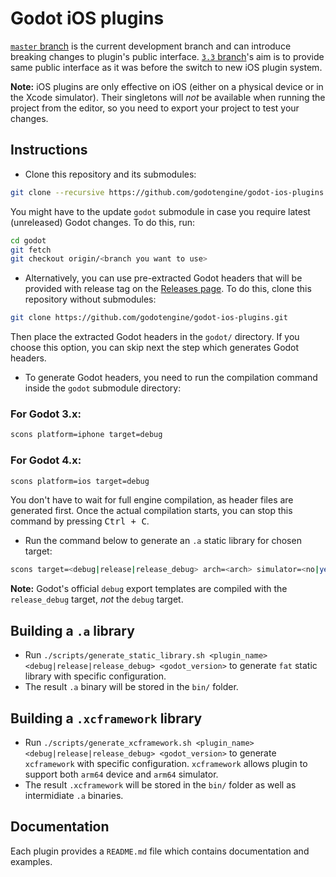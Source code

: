 # Godot iOS plugins

[`master` branch](https://github.com/godotengine/godot-ios-plugins/tree/master) is the current development branch and can introduce breaking changes to plugin's public interface.
[`3.3` branch](https://github.com/godotengine/godot-ios-plugins/tree/3.3)'s aim is to provide same public interface as it was before the switch to new iOS plugin system.

**Note:** iOS plugins are only effective on iOS (either on a physical device or
in the Xcode simulator). Their singletons will *not* be available when running
the project from the editor, so you need to export your project to test your changes.

## Instructions

- Clone this repository and its submodules:

```bash
git clone --recursive https://github.com/godotengine/godot-ios-plugins.git
```

You might have to the update `godot` submodule in case you require latest (unreleased) Godot changes. To do this, run:

```bash
cd godot
git fetch
git checkout origin/<branch you want to use>
```

- Alternatively, you can use pre-extracted Godot headers that will be provided
  with release tag on the [Releases page](https://github.com/godotengine/godot-ios-plugins/releases).
  To do this, clone this repository without submodules:

```bash
git clone https://github.com/godotengine/godot-ios-plugins.git
```

Then place the extracted Godot headers in the `godot/` directory.
If you choose this option, you can skip next the step which generates Godot headers.

- To generate Godot headers, you need to run the compilation command inside the `godot` submodule directory:

### For Godot 3.x:

```bash
scons platform=iphone target=debug
```

### For Godot 4.x:

```bash
scons platform=ios target=debug
```

You don't have to wait for full engine compilation, as header files are generated first.
Once the actual compilation starts, you can stop this command by pressing <kbd>Ctrl + C</kbd>.

- Run the command below to generate an `.a` static library for chosen target:

```bash
scons target=<debug|release|release_debug> arch=<arch> simulator=<no|yes> plugin=<plugin_name> version=<3.x|4.0>
```

**Note:** Godot's official `debug` export templates are compiled with the `release_debug` target, *not* the `debug` target.

## Building a `.a` library

- Run `./scripts/generate_static_library.sh <plugin_name> <debug|release|release_debug> <godot_version>`
  to generate `fat` static library with specific configuration.
- The result `.a` binary will be stored in the `bin/` folder.

## Building a `.xcframework` library

- Run `./scripts/generate_xcframework.sh <plugin_name> <debug|release|release_debug> <godot_version>`
  to generate `xcframework` with specific configuration.
  `xcframework` allows plugin to support both `arm64` device and `arm64` simulator.
- The result `.xcframework` will be stored in the `bin/` folder as well as intermidiate `.a` binaries.

## Documentation

Each plugin provides a `README.md` file which contains documentation and examples.

